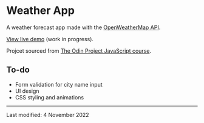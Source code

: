 # Weather App

A weather forecast app made with the [OpenWeatherMap API](https://openweathermap.org/).

[View live demo](https://jcrachael.github.io/weather-app) (work in progress).

Projcet sourced from [The Odin Project JavaScript course](https://www.theodinproject.com/lessons/node-path-javascript-weather-app).


## To-do
* Form validation for city name input
* UI design
* CSS styling and animations



---

Last modified: 4 November 2022